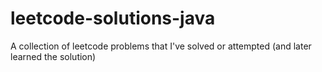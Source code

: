 # leetcode-solutions-java
A collection of leetcode problems that I've solved or attempted (and later learned the solution)
